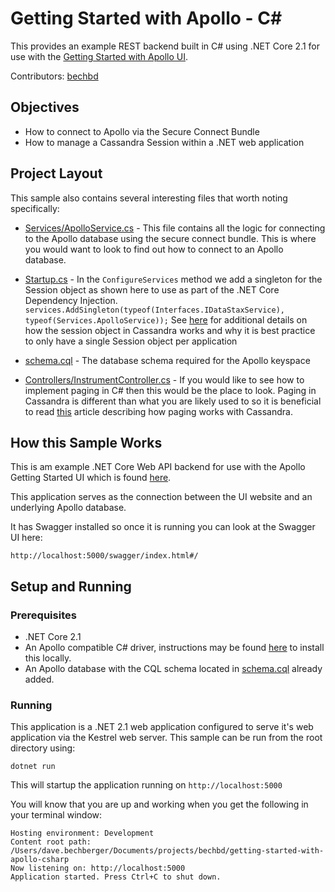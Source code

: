 # Getting Started with Apollo - C#

This provides an example REST backend built in C# using .NET Core 2.1 for use with the [Getting Started with Apollo UI](https://github.com/DataStax-Examples/getting-started-with-apollo-ui).

Contributors: [bechbd](https://github.com/bechbd)

## Objectives
* How to connect to Apollo via the Secure Connect Bundle
* How to manage a Cassandra Session within a .NET web application

## Project Layout

This sample also contains several interesting files that worth noting specifically:

* [Services/ApolloService.cs](Services/ApolloService.cs) - This file contains all the logic for connecting to the Apollo database using the secure connect bundle.  This is where you would want to look to find out how to connect to an Apollo database.
* [Startup.cs](Startup.cs) - In the `ConfigureServices` method we add a singleton for the Session object as shown here to use as part of the .NET Core Dependency Injection.      
`services.AddSingleton(typeof(Interfaces.IDataStaxService), typeof(Services.ApolloService));`
See [here](https://docs.datastax.com/en/devapp/doc/devapp/driversBestPractices.html#Useasinglesessionobjectperapplication) for additional details on how the session object in Cassandra works and why it is best practice to only have a single Session object per application

* [schema.cql](schema.cql) - The database schema required for the Apollo keyspace
* [Controllers/InstrumentController.cs](Controllers/InstrumentsController.cs) - If you would like to see how to implement paging in C# then this would be the place to look.  Paging in Cassandra is different than what you are likely used to so it is beneficial to read [this](https://docs.datastax.com/en/devapp/doc/devapp/driversResultPaging.html) article describing how paging works with Cassandra. 

## How this Sample Works

This is am example .NET Core Web API backend for use with the Apollo Getting Started UI which is found [here](https://github.com/DataStax-Examples/getting-started-with-apollo-ui).

This application serves as the connection between the UI website and an underlying Apollo database.  

It has Swagger installed so once it is running you can look at the Swagger UI here:

```http://localhost:5000/swagger/index.html#/```

## Setup and Running

### Prerequisites

* .NET Core 2.1
* An Apollo compatible C# driver, instructions may be found [here](https://helpdocs.datastax.com/aws/dscloud/apollo/dscloudConnectCsharpDriver.html) to install this locally.
* An Apollo database with the CQL schema located in [schema.cql](schema.cql) already added.

### Running
This application is a .NET 2.1 web application configured to serve it's web application via the Kestrel web server.  This sample can be run from the root directory using:

```dotnet run```

This will startup the application running on `http://localhost:5000`

You will know that you are up and working when you get the following in your terminal window:

```
Hosting environment: Development
Content root path: /Users/dave.bechberger/Documents/projects/bechbd/getting-started-with-apollo-csharp
Now listening on: http://localhost:5000
Application started. Press Ctrl+C to shut down.
```
